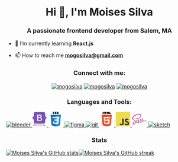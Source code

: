 <h1 align="center">Hi 👋, I'm Moises Silva</h1>
<h3 align="center">A passionate frontend developer from Salem, MA</h3>

- 🌱 I’m currently learning **React.js**

- 📫 How to reach me **mogosilva@gmail.com**

<h3 align="center">Connect with me:</h3>
<p align="center">
<a href="https://twitter.com/mogosilva" target="blank"><img align="center" src="https://raw.githubusercontent.com/rahuldkjain/github-profile-readme-generator/master/src/images/icons/Social/twitter.svg" alt="mogosilva" height="30" width="40" /></a>
<a href="https://linkedin.com/in/mogosilva" target="blank"><img align="center" src="https://raw.githubusercontent.com/rahuldkjain/github-profile-readme-generator/master/src/images/icons/Social/linked-in-alt.svg" alt="mogosilva" height="30" width="40" /></a>
<a href="https://instagram.com/mogosilva" target="blank"><img align="center" src="https://raw.githubusercontent.com/rahuldkjain/github-profile-readme-generator/master/src/images/icons/Social/instagram.svg" alt="mogosilva" height="30" width="40" /></a>
</p>

<h3 align="center">Languages and Tools:</h3>
<p align="left"> <a href="https://www.blender.org/" target="_blank" rel="noreferrer"> <img src="https://download.blender.org/branding/community/blender_community_badge_white.svg" alt="blender" width="40" height="40"/> </a> <a href="https://getbootstrap.com" target="_blank" rel="noreferrer"> <img src="https://raw.githubusercontent.com/devicons/devicon/master/icons/bootstrap/bootstrap-plain-wordmark.svg" alt="bootstrap" width="40" height="40"/> </a> <a href="https://www.w3schools.com/css/" target="_blank" rel="noreferrer"> <img src="https://raw.githubusercontent.com/devicons/devicon/master/icons/css3/css3-original-wordmark.svg" alt="css3" width="40" height="40"/> </a> <a href="https://www.figma.com/" target="_blank" rel="noreferrer"> <img src="https://www.vectorlogo.zone/logos/figma/figma-icon.svg" alt="figma" width="40" height="40"/> </a> <a href="https://git-scm.com/" target="_blank" rel="noreferrer"> <img src="https://www.vectorlogo.zone/logos/git-scm/git-scm-icon.svg" alt="git" width="40" height="40"/> </a> <a href="https://www.w3.org/html/" target="_blank" rel="noreferrer"> <img src="https://raw.githubusercontent.com/devicons/devicon/master/icons/html5/html5-original-wordmark.svg" alt="html5" width="40" height="40"/> </a> <a href="https://developer.mozilla.org/en-US/docs/Web/JavaScript" target="_blank" rel="noreferrer"> <img src="https://raw.githubusercontent.com/devicons/devicon/master/icons/javascript/javascript-original.svg" alt="javascript" width="40" height="40"/> </a> <a href="https://sass-lang.com" target="_blank" rel="noreferrer"> <img src="https://raw.githubusercontent.com/devicons/devicon/master/icons/sass/sass-original.svg" alt="sass" width="40" height="40"/> </a> <a href="https://www.sketch.com/" target="_blank" rel="noreferrer"> <img src="https://www.vectorlogo.zone/logos/sketchapp/sketchapp-icon.svg" alt="sketch" width="40" height="40"/> </a> </p>


<h3 align="center">Stats</h3>
<a href="http://www.github.com/mogosilva"><img src="https://github-readme-stats.vercel.app/api?username=mogosilva&show_icons=true&theme=dracula" width="50%" alt="Moises Silva's GitHub stats" ><img src="http://github-readme-streak-stats.herokuapp.com?user=mogosilva&theme=dracula&date_format=M%20j%5B%2C%20Y%5D" width="50%" alt="Moises Silva's GitHub streak"></a>
